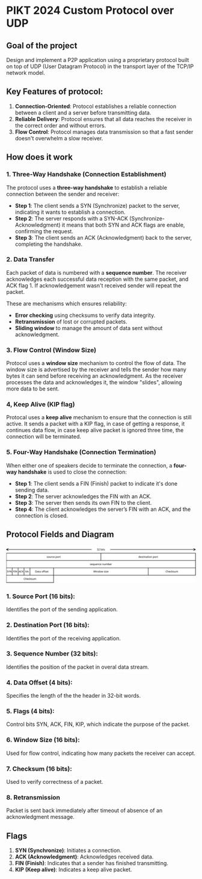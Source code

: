 
# PIKT 2024 Custom Protocol over UDP

## Goal of the project

Design and implement a P2P application using a proprietary protocol built on top of UDP (User Datagram Protocol) in the transport layer of the TCP/IP network model.

## Key Features of protocol:

1. **Connection-Oriented**: Protocol establishes a reliable connection between a client and a server before transmitting data.
2. **Reliable Delivery**: Protocol ensures that all data reaches the receiver in the correct order and without errors.
3. **Flow Control**: Protocol manages data transmission so that a fast sender doesn't overwhelm a slow receiver.

## How does it work

### 1. Three-Way Handshake (Connection Establishment)
The protocol uses a **three-way handshake** to establish a reliable connection between the sender and receiver:

- **Step 1**: The client sends a SYN (Synchronize) packet to the server, indicating it wants to establish a connection.
- **Step 2**: The server responds with a SYN-ACK (Synchronize-Acknowledgment) it means that both SYN and ACK flags are enable, confirming the request.
- **Step 3**: The client sends an ACK (Acknowledgment) back to the server, completing the handshake.

### 2. Data Transfer
Each packet of data is numbered with a **sequence number**. The receiver acknowledges each successful data reception with the same packet, and ACK flag 1. If acknowledgement wasn't received sender will repeat the packet.

These are mechanisms which ensures reliability:
- **Error checking** using checksums to verify data integrity.
- **Retransmission** of lost or corrupted packets.
- **Sliding window** to manage the amount of data sent without acknowledgment.

### 3. Flow Control (Window Size)
Protocol uses a **window size** mechanism to control the flow of data. The window size is advertised by the receiver and tells the sender how many bytes it can send before receiving an acknowledgment. As the receiver processes the data and acknowledges it, the window "slides", allowing more data to be sent.

### 4, Keep Alive (KIP flag)
Protocal uses a **keep alive** mechanism to ensure that the connection is still active. It sends a packet with a KIP flag, in case of getting a response, it continues data flow, in case keep alive packet is ignored three time, the connection will be terminated.

### 5. Four-Way Handshake (Connection Termination)
When either one of speakers decide to terminate the connection, a **four-way handshake** is used to close the connection:

- **Step 1**: The client sends a FIN (Finish) packet to indicate it's done sending data.
- **Step 2**: The server acknowledges the FIN with an ACK.
- **Step 3**: The server then sends its own FIN to the client.
- **Step 4**: The client acknowledges the server’s FIN with an ACK, and the connection is closed.

## Protocol Fields and Diagram


![Diagrama](diagram.svg)



### 1. **Source Port (16 bits)**:
   Identifies the port of the sending application.
   
### 2. **Destination Port (16 bits)**:
   Identifies the port of the receiving application.
   
### 3. **Sequence Number (32 bits)**:
   Identifies the position of the packet in overal data stream.

### 4. **Data Offset (4 bits)**:
   Specifies the length of the the header in 32-bit words.

### 5. **Flags (4 bits)**:
   Control bits SYN, ACK, FIN, KIP, which indicate the purpose of the packet.

### 6. **Window Size (16 bits)**:
   Used for flow control, indicating how many packets the receiver can accept.

### 7. **Checksum (16 bits)**:
   Used to verify correctness of a packet.

### 8. **Retransmission**
   Packet is sent back immediately after timeout of absence of an acknowledgment message.

## Flags

1. **SYN (Synchronize)**: Initiates a connection.
2. **ACK (Acknowledgment)**: Acknowledges received data.
3. **FIN (Finish)**: Indicates that a sender has finished transmitting.
4. **KIP (Keep alive)**: Indicates a keep alive packet.
